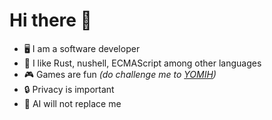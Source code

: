 # Hi there 👋

- 🖥️ I am a software developer
- 🦀 I like Rust, nushell, ECMAScript among other languages
- 🎮 Games are fun _(do challenge me to [YOMIH](https://store.steampowered.com/app/2212330/Your_Only_Move_Is_HUSTLE/))_
- 🔒 Privacy is important
- 🤖 AI will not replace me
